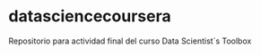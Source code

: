datasciencecoursera
===================

Repositorio para actividad final del curso Data Scientist´s Toolbox
